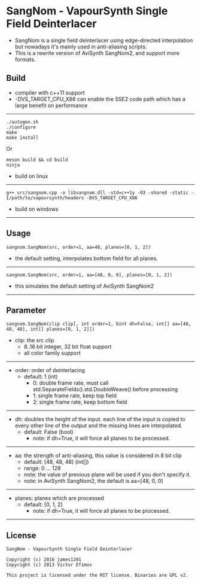 # SangNom - VapourSynth Single Field Deinterlacer #

*   SangNom is a single field deinterlacer using edge-directed interpolation but nowadays it's mainly used in anti-aliasing scripts.
*   This is a rewrite version of AviSynth SangNom2, and support more formats.

## Build ##

*   compiler with c++11 support
*   -DVS_TARGET_CPU_X86 can enable the SSE2 code path which has a large benefit on performance
***

    ./autogen.sh
    ./configure
    make
    make install

Or

    meson build && cd build
    ninja

*   build on linux
***

    g++ src/sangnom.cpp -o libsangnom.dll -std=c++1y -O3 -shared -static -I/path/to/vapoursynth/headers -DVS_TARGET_CPU_X86

*   build on windows
***

## Usage ##

    sangnom.SangNom(src, order=1, aa=48, planes=[0, 1, 2])

*   the default setting, interpolates bottom field for all planes.
***

    sangnom.SangNom(src, order=1, aa=[48, 0, 0], planes=[0, 1, 2])

*   this simulates the default setting of AviSynth SangNom2
***


## Parameter ##

    sangnom.SangNom(clip clip[, int order=1, bint dh=False, int[] aa=[48, 48, 48], int[] planes=[0, 1, 2]])

*   clip: the src clip
    *   8..16 bit integer, 32 bit float support
    *   all color family support

***
*   order: order of deinterlacing
    *   default: 1 (int)
        *   0:  double frame rate, must call std.SeparateFields().std.DoubleWeave() before processing
        *   1:  single frame rate, keep top field
        *   2:  single frame rate, keep bottom field

***
*   dh: doubles the height of the input. each line of the input is copied to every other line of the output and the missing lines are interpolated.
    *   default: False (bool)
        *   note: if dh=True, it will force all planes to be processed.

***
*   aa: the strength of anti-aliasing, this value is considered in 8 bit clip
    *   default: [48, 48, 48]  (int[])
    *   range: 0 ... 128
    *   note: the value of previous plane will be used if you don't specify it.
    *   note: in AviSynth SangNom2, the default is aa=[48, 0, 0]

***
*   planes: planes which are processed
    *   default: [0, 1, 2]
        *   note: if dh=True, it will force all planes to be processed.

***

## License ##

    SangNom - VapourSynth Single Field Deinterlacer

    Copyright (c) 2016 james1201
    Copyright (c) 2013 Victor Efimov

    This project is licensed under the MIT license. Binaries are GPL v2.
